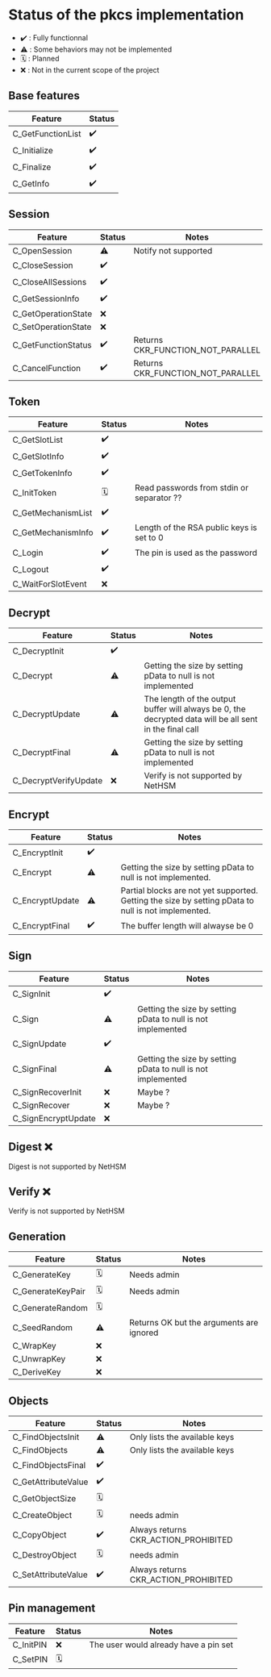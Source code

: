 # Status of the pkcs implementation

- ✔️ : Fully functionnal
- ⚠️ : Some behaviors may not be implemented
- 🗓️ : Planned
- ❌ : Not in the current scope of the project

## Base features

| Feature           | Status |
| ----------------- | ------ |
| C_GetFunctionList | ✔️      |
| C_Initialize      | ✔️      |
| C_Finalize        | ✔️      |
| C_GetInfo         | ✔️      |

## Session

| Feature             | Status | Notes                             |
| ------------------- | ------ | --------------------------------- |
| C_OpenSession       | ⚠️      | Notify not supported              |
| C_CloseSession      | ✔️      |                                   |
| C_CloseAllSessions  | ✔️      |                                   |
| C_GetSessionInfo    | ✔️      |                                   |
| C_GetOperationState | ❌      |                                   |
| C_SetOperationState | ❌      |                                   |
| C_GetFunctionStatus | ✔️      | Returns CKR_FUNCTION_NOT_PARALLEL |
| C_CancelFunction    | ✔️      | Returns CKR_FUNCTION_NOT_PARALLEL |

## Token

| Feature            | Status | Notes                                     |
| ------------------ | ------ | ----------------------------------------- |
| C_GetSlotList      | ✔️      |                                           |
| C_GetSlotInfo      | ✔️      |                                           |
| C_GetTokenInfo     | ✔️      |                                           |
| C_InitToken        | 🗓️      | Read passwords from stdin or separator ?? |
| C_GetMechanismList | ✔️      |                                           |
| C_GetMechanismInfo | ✔️      | Length of the RSA public keys is set to 0 |
| C_Login            | ✔️      | The pin is used as the password           |
| C_Logout           | ✔️      |                                           |
| C_WaitForSlotEvent | ❌      |                                           |

## Decrypt

| Feature               | Status | Notes                                                                                                   |
| --------------------- | ------ | ------------------------------------------------------------------------------------------------------- |
| C_DecryptInit         | ✔️      |                                                                                                         |
| C_Decrypt             | ⚠️      | Getting the size by setting pData to null is not implemented                                            |
| C_DecryptUpdate       | ⚠️      | The length of the output buffer will always be 0, the decrypted data will be all sent in the final call |
| C_DecryptFinal        | ⚠️      | Getting the size by setting pData to null is not implemented                                            |
| C_DecryptVerifyUpdate | ❌      | Verify is not supported by NetHSM                                                                       |

## Encrypt

| Feature         | Status | Notes                                                                                               |
| --------------- | ------ | --------------------------------------------------------------------------------------------------- |
| C_EncryptInit   | ✔️      |                                                                                                     |
| C_Encrypt       | ⚠️      | Getting the size by setting pData to null is not implemented.                                       |
| C_EncryptUpdate | ⚠️      | Partial blocks are not yet supported. Getting the size by setting pData to null is not implemented. |
| C_EncryptFinal  | ✔️      | The buffer length will alwayse be 0                                                                 |

## Sign

| Feature             | Status | Notes                                                        |
| ------------------- | ------ | ------------------------------------------------------------ |
| C_SignInit          | ✔️      |                                                              |
| C_Sign              | ⚠️      | Getting the size by setting pData to null is not implemented |
| C_SignUpdate        | ✔️      |                                                              |
| C_SignFinal         | ⚠️      | Getting the size by setting pData to null is not implemented |
| C_SignRecoverInit   | ❌      | Maybe ?                                                      |
| C_SignRecover       | ❌      | Maybe ?                                                      |
| C_SignEncryptUpdate | ❌      |                                                              |

## Digest ❌

Digest is not supported by NetHSM

## Verify ❌

Verify is not supported by NetHSM

## Generation

| Feature           | Status | Notes                                    |
| ----------------- | ------ | ---------------------------------------- |
| C_GenerateKey     | 🗓️      | Needs admin                              |
| C_GenerateKeyPair | 🗓️      | Needs admin                              |
| C_GenerateRandom  | 🗓️      |                                          |
| C_SeedRandom      | ⚠️      | Returns OK but the arguments are ignored |
| C_WrapKey         | ❌      |                                          |
| C_UnwrapKey       | ❌      |                                          |
| C_DeriveKey       | ❌      |                                          |

## Objects

| Feature             | Status | Notes                                |
| ------------------- | ------ | ------------------------------------ |
| C_FindObjectsInit   | ⚠️      | Only lists the available keys        |
| C_FindObjects       | ⚠️      | Only lists the available keys        |
| C_FindObjectsFinal  | ✔️      |                                      |
| C_GetAttributeValue | ✔️      |                                      |
| C_GetObjectSize     | 🗓️      |                                      |
| C_CreateObject      | 🗓️      | needs admin                          |
| C_CopyObject        | ✔️      | Always returns CKR_ACTION_PROHIBITED |
| C_DestroyObject     | 🗓️      | needs admin                          |
| C_SetAttributeValue | ✔️      | Always returns CKR_ACTION_PROHIBITED |

## Pin management

| Feature   | Status | Notes                                 |
| --------- | ------ | ------------------------------------- |
| C_InitPIN | ❌      | The user would already have a pin set |
| C_SetPIN  | 🗓️      |                                       |
